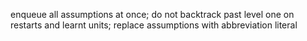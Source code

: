 enqueue all assumptions at once;
do not backtrack past level one on restarts and learnt units;
replace assumptions with abbreviation literal
